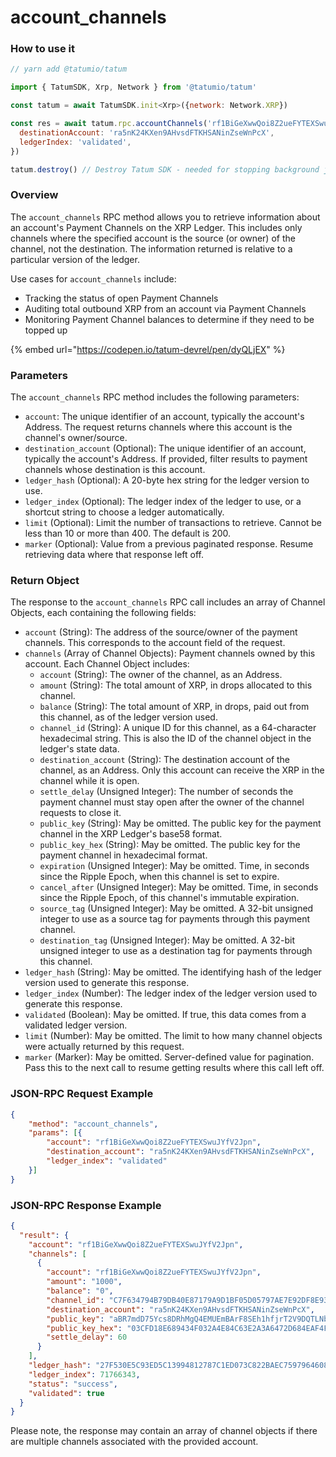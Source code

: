 # account\_channels

### How to use it

```javascript
// yarn add @tatumio/tatum

import { TatumSDK, Xrp, Network } from '@tatumio/tatum'

const tatum = await TatumSDK.init<Xrp>({network: Network.XRP})

const res = await tatum.rpc.accountChannels('rf1BiGeXwwQoi8Z2ueFYTEXSwuJYfV2Jpn', {
  destinationAccount: 'ra5nK24KXen9AHvsdFTKHSANinZseWnPcX',
  ledgerIndex: 'validated',
})

tatum.destroy() // Destroy Tatum SDK - needed for stopping background jobs
```

### Overview

The `account_channels` RPC method allows you to retrieve information about an account's Payment Channels on the XRP Ledger. This includes only channels where the specified account is the source (or owner) of the channel, not the destination. The information returned is relative to a particular version of the ledger.

Use cases for `account_channels` include:

* Tracking the status of open Payment Channels
* Auditing total outbound XRP from an account via Payment Channels
* Monitoring Payment Channel balances to determine if they need to be topped up

{% embed url="https://codepen.io/tatum-devrel/pen/dyQLjEX" %}

### Parameters

The `account_channels` RPC method includes the following parameters:

* `account`: The unique identifier of an account, typically the account's Address. The request returns channels where this account is the channel's owner/source.
* `destination_account` (Optional): The unique identifier of an account, typically the account's Address. If provided, filter results to payment channels whose destination is this account.
* `ledger_hash` (Optional): A 20-byte hex string for the ledger version to use.
* `ledger_index` (Optional): The ledger index of the ledger to use, or a shortcut string to choose a ledger automatically.
* `limit` (Optional): Limit the number of transactions to retrieve. Cannot be less than 10 or more than 400. The default is 200.
* `marker` (Optional): Value from a previous paginated response. Resume retrieving data where that response left off.

### Return Object

The response to the `account_channels` RPC call includes an array of Channel Objects, each containing the following fields:

* `account` (String): The address of the source/owner of the payment channels. This corresponds to the account field of the request.
* `channels` (Array of Channel Objects): Payment channels owned by this account. Each Channel Object includes:
  * `account` (String): The owner of the channel, as an Address.
  * `amount` (String): The total amount of XRP, in drops allocated to this channel.
  * `balance` (String): The total amount of XRP, in drops, paid out from this channel, as of the ledger version used.
  * `channel_id` (String): A unique ID for this channel, as a 64-character hexadecimal string. This is also the ID of the channel object in the ledger's state data.
  * `destination_account` (String): The destination account of the channel, as an Address. Only this account can receive the XRP in the channel while it is open.
  * `settle_delay` (Unsigned Integer): The number of seconds the payment channel must stay open after the owner of the channel requests to close it.
  * `public_key` (String): May be omitted. The public key for the payment channel in the XRP Ledger's base58 format.
  * `public_key_hex` (String): May be omitted. The public key for the payment channel in hexadecimal format.
  * `expiration` (Unsigned Integer): May be omitted. Time, in seconds since the Ripple Epoch, when this channel is set to expire.
  * `cancel_after` (Unsigned Integer): May be omitted. Time, in seconds since the Ripple Epoch, of this channel's immutable expiration.
  * `source_tag` (Unsigned Integer): May be omitted. A 32-bit unsigned integer to use as a source tag for payments through this payment channel.
  * `destination_tag` (Unsigned Integer): May be omitted. A 32-bit unsigned integer to use as a destination tag for payments through this channel.
* `ledger_hash` (String): May be omitted. The identifying hash of the ledger version used to generate this response.
* `ledger_index` (Number): The ledger index of the ledger version used to generate this response.
* `validated` (Boolean): May be omitted. If true, this data comes from a validated ledger version.
* `limit` (Number): May be omitted. The limit to how many channel objects were actually returned by this request.
* `marker` (Marker): May be omitted. Server-defined value for pagination. Pass this to the next call to resume getting results where this call left off.

### JSON-RPC Request Example

```json
{
    "method": "account_channels",
    "params": [{
        "account": "rf1BiGeXwwQoi8Z2ueFYTEXSwuJYfV2Jpn",
        "destination_account": "ra5nK24KXen9AHvsdFTKHSANinZseWnPcX",
        "ledger_index": "validated"
    }]
}
```

### JSON-RPC Response Example

```json
{
  "result": {
    "account": "rf1BiGeXwwQoi8Z2ueFYTEXSwuJYfV2Jpn",
    "channels": [
      {
        "account": "rf1BiGeXwwQoi8Z2ueFYTEXSwuJYfV2Jpn",
        "amount": "1000",
        "balance": "0",
        "channel_id": "C7F634794B79DB40E87179A9D1BF05D05797AE7E92DF8E93FD6656E8C4BE3AE7",
        "destination_account": "ra5nK24KXen9AHvsdFTKHSANinZseWnPcX",
        "public_key": "aBR7mdD75Ycs8DRhMgQ4EMUEmBArF8SEh1hfjrT2V9DQTLNbJVqw",
        "public_key_hex": "03CFD18E689434F032A4E84C63E2A3A6472D684EAF4FD52CA67742F3E24BAE81B2",
        "settle_delay": 60
      }
    ],
    "ledger_hash": "27F530E5C93ED5C13994812787C1ED073C822BAEC7597964608F2C049C2ACD2D",
    "ledger_index": 71766343,
    "status": "success",
    "validated": true
  }
}
```

Please note, the response may contain an array of channel objects if there are multiple channels associated with the provided account.
